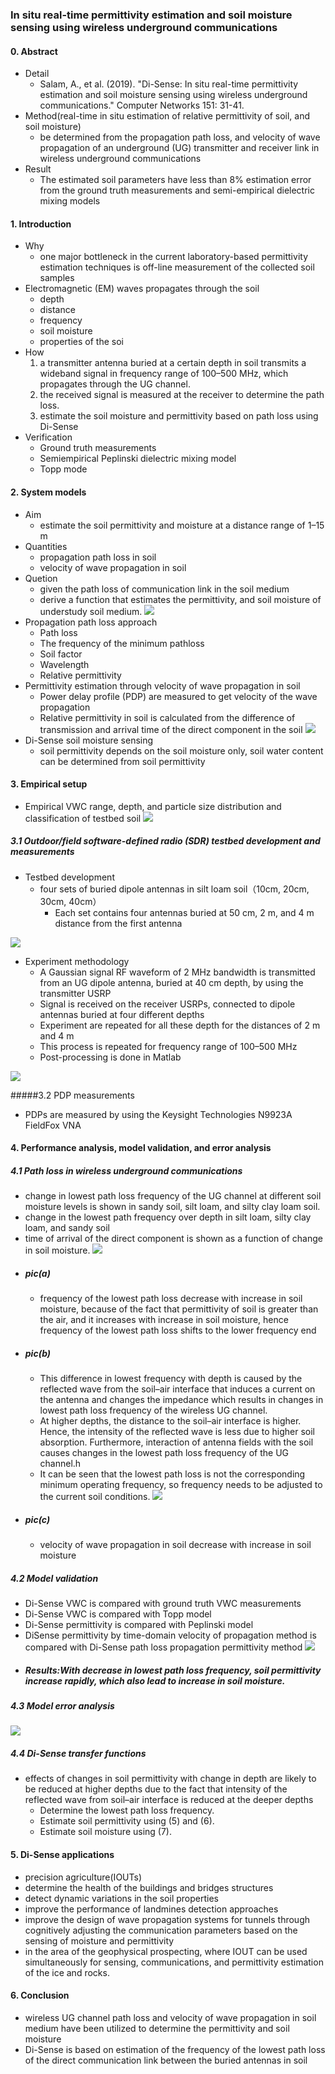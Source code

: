 ### In situ real-time permittivity estimation and soil moisture sensing using wireless underground communications

#### 0. Abstract
- Detail
    - Salam, A., et al. (2019). "Di-Sense: In situ real-time permittivity estimation and soil moisture sensing using wireless underground communications." Computer Networks 151: 31-41.
- Method(real-time in situ estimation of relative permittivity of soil, and soil moisture)
    - be determined from the propagation path loss, and velocity of wave propagation of an underground (UG) transmitter and receiver link in wireless underground communications
- Result
    - The estimated soil parameters have less than 8% estimation error from the ground truth measurements and semi-empirical dielectric mixing models
    
#### 1. Introduction
- Why
    - one major bottleneck in the current laboratory-based permittivity estimation techniques is off-line measurement of the collected soil samples
- Electromagnetic (EM) waves propagates through the soil
   - depth
   - distance
   - frequency
   - soil moisture
   - properties of the soi
- How 
    1. a transmitter antenna buried at a certain depth in soil transmits a wideband signal in frequency range of 100–500 MHz, which propagates through the UG channel. 
    2. the received signal is measured at the receiver to determine the path loss. 
    3. estimate the soil moisture and permittivity based on path loss using Di-Sense
- Verification
    - Ground truth measurements
    - Semiempirical Peplinski dielectric mixing model
    - Topp mode

#### 2. System models
- Aim 
    - estimate the soil permittivity and moisture at a distance range of 1–15 m
- Quantities
    - propagation path loss in soil
    - velocity of wave propagation in soil
- Quetion
    - given the path loss of communication link in the soil medium
    - derive a function that estimates the permittivity, and soil moisture of understudy soil medium.
![](/assets/319-1.jpg)
- Propagation path loss approach
  - Path loss
  - The frequency of the minimum pathloss
  - Soil factor
  - Wavelength 
  - Relative permittivity
- Permittivity estimation through velocity of wave propagation in soil
  - Power delay profile (PDP) are measured to get velocity of the wave propagation
  - Relative permittivity in soil is calculated from the difference of transmission and arrival time of the direct component in the soil
  ![](/assets/319-2.jpg)
- Di-Sense soil moisture sensing
    - soil permittivity depends on the soil moisture only, soil water content can be determined from soil permittivity
    
#### 3. Empirical setup
- Empirical VWC range, depth, and particle size distribution and classification of testbed soil
![](/assets/319-3.jpg)

##### 3.1 Outdoor/field software-defined radio (SDR) testbed development and measurements
- Testbed development
    - four sets of buried dipole antennas in silt loam soil（10cm, 20cm, 30cm, 40cm）
        - Each set contains four antennas buried at 50 cm, 2 m, and 4 m distance from the first antenna
        
![](/assets/319-4.jpg)

- Experiment methodology 
    - A Gaussian signal RF waveform of 2 MHz bandwidth is transmitted from an UG dipole antenna, buried at 40 cm depth, by using the transmitter USRP
    - Signal is received on the receiver USRPs, connected to dipole antennas buried at four different depths
    - Experiment are repeated for all these depth for the distances of 2 m and 4 m
    - This process is repeated for frequency range of 100–500 MHz
    - Post-processing is done in Matlab
    
![](/assets/319-5.jpg)

#####3.2 PDP measurements
- PDPs are measured by using the Keysight Technologies N9923A FieldFox VNA


#### 4. Performance analysis, model validation, and error analysis
##### 4.1 Path loss in wireless underground communications
- change in lowest path loss frequency of the UG channel at different soil moisture levels is shown in sandy soil, silt loam, and silty clay loam soil. 
- change in the lowest path frequency over depth in silt loam, silty clay loam, and sandy soil
- time of arrival of the direct component is shown as a function of change in soil moisture. 
![](/assets/319-6.jpg)
- ##### pic(a)
    - frequency of the lowest path loss decrease with increase in soil moisture, because of the fact that permittivity of soil is greater than the air, and it increases with increase in soil moisture, hence frequency of the lowest path loss shifts to the lower frequency end
- ##### pic(b)
    - This difference in lowest frequency with depth is caused by the reflected wave from the soil–air interface that induces a current on the antenna and changes the impedance which results in changes in lowest path loss frequency of the wireless UG channel.  
    - At higher depths, the distance to the soil–air interface is higher. Hence, the intensity of the reflected wave is less due to higher soil absorption. Furthermore, interaction of antenna fields with the soil causes changes in the lowest path loss frequency of the UG channel.h
    - It can be seen that the lowest path loss is not the corresponding minimum operating frequency, so frequency needs to be adjusted to the current soil conditions.
    ![](/assets/319-9.jpg)
- ##### pic(c)
    - velocity of wave propagation in soil decrease with increase in soil moisture
    
##### 4.2 Model validation
- Di-Sense VWC is compared with ground truth VWC measurements 
- Di-Sense VWC is compared with Topp model
- Di-Sense permittivity is compared with Peplinski model
- DiSense permittivity by time-domain velocity of propagation method is compared with Di-Sense path loss propagation permittivity method 
![](/assets/319-7.jpg)
- ##### Results:With decrease in lowest path loss frequency, soil permittivity increase rapidly, which also lead to increase in soil moisture. 
##### 4.3 Model error analysis
![](/assets/319-8.jpg)
##### 4.4 Di-Sense transfer functions
- effects of changes in soil permittivity with change in depth are likely to be reduced at higher depths due to the fact that intensity of the reflected wave from soil–air interface is reduced at the deeper depths
    - Determine the lowest path loss frequency.
    - Estimate soil permittivity using (5) and (6).
    - Estimate soil moisture using (7).
    
#### 5. Di-Sense applications
- precision agriculture(IOUTs)
- determine the health of the buildings and bridges structures
- detect dynamic variations in the soil properties
- improve the performance of landmines detection approaches
- improve the design of wave propagation systems for tunnels through cognitively adjusting the communication parameters based on the sensing of moisture and permittivity
- in the area of the geophysical prospecting, where IOUT can be used simultaneously for sensing, communications, and permittivity estimation of the ice and rocks.

#### 6. Conclusion
- wireless UG channel path loss and velocity of wave propagation in soil medium have been utilized to determine the permittivity and soil moisture
- Di-Sense is based on estimation of the frequency of the lowest path loss of the direct communication link between the buried antennas in soil